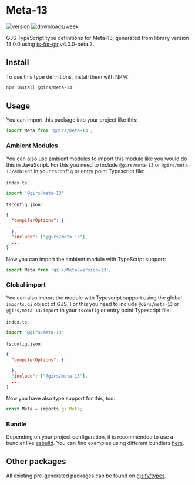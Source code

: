 
# Meta-13

![version](https://img.shields.io/npm/v/@girs/meta-13)
![downloads/week](https://img.shields.io/npm/dw/@girs/meta-13)


GJS TypeScript type definitions for Meta-13, generated from library version 13.0.0 using [ts-for-gir](https://github.com/gjsify/ts-for-gir) v4.0.0-beta.2.


## Install

To use this type definitions, install them with NPM:
```bash
npm install @girs/meta-13
```

## Usage

You can import this package into your project like this:
```ts
import Meta from '@girs/meta-13';
```

### Ambient Modules

You can also use [ambient modules](https://github.com/gjsify/ts-for-gir/tree/main/packages/cli#ambient-modules) to import this module like you would do this in JavaScript.
For this you need to include `@girs/meta-13` or `@girs/meta-13/ambient` in your `tsconfig` or entry point Typescript file:

`index.ts`:
```ts
import '@girs/meta-13'
```

`tsconfig.json`:
```json
{
  "compilerOptions": {
    ...
  },
  "include": ["@girs/meta-13"],
  ...
}
```

Now you can import the ambient module with TypeScript support: 

```ts
import Meta from 'gi://Meta?version=13';
```

### Global import

You can also import the module with Typescript support using the global `imports.gi` object of GJS.
For this you need to include `@girs/meta-13` or `@girs/meta-13/import` in your `tsconfig` or entry point Typescript file:

`index.ts`:
```ts
import '@girs/meta-13'
```

`tsconfig.json`:
```json
{
  "compilerOptions": {
    ...
  },
  "include": ["@girs/meta-13"],
  ...
}
```

Now you have also type support for this, too:

```ts
const Meta = imports.gi.Meta;
```

### Bundle

Depending on your project configuration, it is recommended to use a bundler like [esbuild](https://esbuild.github.io/). You can find examples using different bundlers [here](https://github.com/gjsify/ts-for-gir/tree/main/examples).

## Other packages

All existing pre-generated packages can be found on [gjsify/types](https://github.com/gjsify/types).

